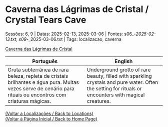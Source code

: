 
# Caverna das Lágrimas de Cristal / Crystal Tears Cave

Sessões: 6, 9 | Datas: 2025-02-13, 2025-03-06 | Fontes: s06_-_2025-02-13.txt, s09_-_2025-03-06.txt | Tags: localizacao, caverna

[Caverna das Lágrimas de Cristal](caverna_das_lagrimas_de_cristal.png)

| Português | English |
|-----------|---------|
| Gruta subterrânea de rara beleza, repleta de cristais brilhantes e água pura. Muitas vezes serve de cenário para rituais ou encontros com criaturas mágicas. | Underground grotto of rare beauty, filled with sparkling crystals and pure water. Often the setting for rituals or encounters with magical creatures. |

[(Voltar a Localizações / Back to Locations)](localizacoes.md)  
[(Voltar à Página Inicial / Back to Home Page)](home.md)

